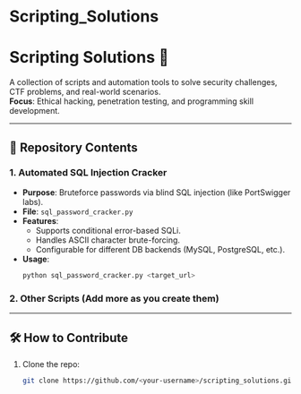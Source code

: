 # Scripting_Solutions

# Scripting Solutions 🚀

A collection of scripts and automation tools to solve security challenges, CTF problems, and real-world scenarios.  
**Focus**: Ethical hacking, penetration testing, and programming skill development.

---

## 📌 Repository Contents

### 1. **Automated SQL Injection Cracker**
   - **Purpose**: Bruteforce passwords via blind SQL injection (like PortSwigger labs).
   - **File**: `sql_password_cracker.py`
   - **Features**:
     - Supports conditional error-based SQLi.
     - Handles ASCII character brute-forcing.
     - Configurable for different DB backends (MySQL, PostgreSQL, etc.).
   - **Usage**:
     ```bash
     python sql_password_cracker.py <target_url>
     ```

### 2. **Other Scripts** (Add more as you create them)
   

---

## 🛠️ How to Contribute
1. Clone the repo:
   ```bash
   git clone https://github.com/<your-username>/scripting_solutions.git
